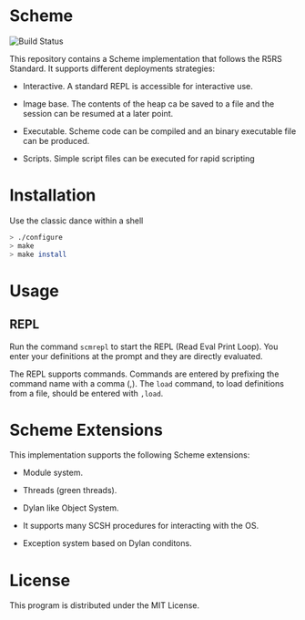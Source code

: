 # Scheme

![Build Status](https://github.com/prefics/scheme/workflows/basic-build/badge.svg)

This repository contains a Scheme implementation that follows the R5RS
Standard. It supports different deployments strategies:

* Interactive. A standard REPL is accessible for interactive use.

* Image base. The contents of the heap ca be saved to a file and the
  session can be resumed at a later point.

* Executable. Scheme code can be compiled and an binary executable
  file can be produced.

* Scripts. Simple script files can be executed for rapid scripting

# Installation

Use the classic dance within a shell

```bash
> ./configure
> make
> make install
```

# Usage

## REPL

Run the command `scmrepl` to start the REPL (Read Eval Print
Loop). You enter your definitions at the prompt and they are directly
evaluated.

The REPL supports commands. Commands are entered by prefixing the
command name with a comma (,). The `load` command, to load definitions
from a file, should be entered with `,load`.

# Scheme Extensions

This implementation supports the following Scheme extensions:

* Module system.

* Threads (green threads).

* Dylan like Object System. 

* It supports many SCSH procedures for interacting with the OS.

* Exception system based on Dylan conditons.

# License

This program is distributed under the MIT License.
